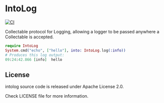# IntoLog

[![CI](https://github.com/grantwest/intolog/actions/workflows/ci.yml/badge.svg)](https://github.com/grantwest/intolog/actions/workflows/ci.yml)

Collectable protocol for Logging, allowing a logger to be
  passed anywhere a Collectable is accepted.
```elixir
require IntoLog
System.cmd("echo", ["hello"], into: IntoLog.log(:info))
# Produces this log output:
09:24:42.866 [info]  hello
```

## License

intolog source code is released under Apache License 2.0.

Check LICENSE file for more information.